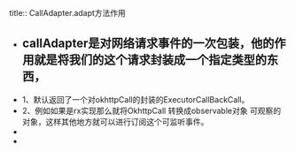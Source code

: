 title:: CallAdapter.adapt方法作用

- ## callAdapter是对网络请求事件的一次包装，他的作用就是将我们的这个请求封装成一个指定类型的东西，
- 1、默认返回了一个对okhttpCall的封装的ExecutorCallBackCall。
- 2、例如如果是rx实现那么就将OkhttpCall 转换成observable对象 可观察的对象，这样其他地方就可以进行订阅这个可监听事件。
-
-